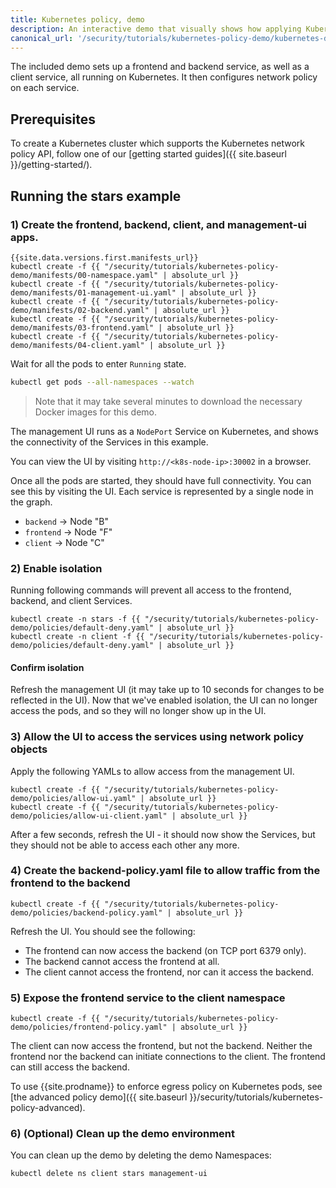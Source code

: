 ```yaml
---
title: Kubernetes policy, demo
description: An interactive demo that visually shows how applying Kubernetes policy allows and denies connections. 
canonical_url: '/security/tutorials/kubernetes-policy-demo/kubernetes-demo'
---
```

The included demo sets up a frontend and backend service, as well as a client service, all
running on Kubernetes.  It then configures network policy on each service.

## Prerequisites

To create a Kubernetes cluster which supports the Kubernetes network policy API, follow
one of our [getting started guides]({{ site.baseurl }}/getting-started/).

## Running the stars example

### 1) Create the frontend, backend, client, and management-ui apps.

```shell
{{site.data.versions.first.manifests_url}}
kubectl create -f {{ "/security/tutorials/kubernetes-policy-demo/manifests/00-namespace.yaml" | absolute_url }}
kubectl create -f {{ "/security/tutorials/kubernetes-policy-demo/manifests/01-management-ui.yaml" | absolute_url }}
kubectl create -f {{ "/security/tutorials/kubernetes-policy-demo/manifests/02-backend.yaml" | absolute_url }}
kubectl create -f {{ "/security/tutorials/kubernetes-policy-demo/manifests/03-frontend.yaml" | absolute_url }}
kubectl create -f {{ "/security/tutorials/kubernetes-policy-demo/manifests/04-client.yaml" | absolute_url }}
```

Wait for all the pods to enter `Running` state.

```bash
kubectl get pods --all-namespaces --watch
```
> Note that it may take several minutes to download the necessary Docker images for this demo.

The management UI runs as a `NodePort` Service on Kubernetes, and shows the connectivity
of the Services in this example.

You can view the UI by visiting `http://<k8s-node-ip>:30002` in a browser.

Once all the pods are started, they should have full connectivity. You can see this by visiting the UI.  Each service is
represented by a single node in the graph.

- `backend` -> Node "B"
- `frontend` -> Node "F"
- `client` -> Node "C"

### 2) Enable isolation

Running following commands will prevent all access to the frontend, backend, and client Services.

```shell
kubectl create -n stars -f {{ "/security/tutorials/kubernetes-policy-demo/policies/default-deny.yaml" | absolute_url }}
kubectl create -n client -f {{ "/security/tutorials/kubernetes-policy-demo/policies/default-deny.yaml" | absolute_url }}
```

#### Confirm isolation

Refresh the management UI (it may take up to 10 seconds for changes to be reflected in the UI).
Now that we've enabled isolation, the UI can no longer access the pods, and so they will no longer show up in the UI.

### 3) Allow the UI to access the services using network policy objects

Apply the following YAMLs to allow access from the management UI.

```shell
kubectl create -f {{ "/security/tutorials/kubernetes-policy-demo/policies/allow-ui.yaml" | absolute_url }}
kubectl create -f {{ "/security/tutorials/kubernetes-policy-demo/policies/allow-ui-client.yaml" | absolute_url }}
```

After a few seconds, refresh the UI - it should now show the Services, but they should not be able to access each other any more.

### 4) Create the backend-policy.yaml file to allow traffic from the frontend to the backend

```shell
kubectl create -f {{ "/security/tutorials/kubernetes-policy-demo/policies/backend-policy.yaml" | absolute_url }}
```

Refresh the UI.  You should see the following:

- The frontend can now access the backend (on TCP port 6379 only).
- The backend cannot access the frontend at all.
- The client cannot access the frontend, nor can it access the backend.

### 5) Expose the frontend service to the client namespace

```shell
kubectl create -f {{ "/security/tutorials/kubernetes-policy-demo/policies/frontend-policy.yaml" | absolute_url }}
```

The client can now access the frontend, but not the backend.  Neither the frontend nor the backend
can initiate connections to the client.  The frontend can still access the backend.

To use {{site.prodname}} to enforce egress policy on Kubernetes pods, see [the advanced policy demo]({{ site.baseurl }}/security/tutorials/kubernetes-policy-advanced).

### 6) (Optional) Clean up the demo environment

You can clean up the demo by deleting the demo Namespaces:

```bash
kubectl delete ns client stars management-ui
```
